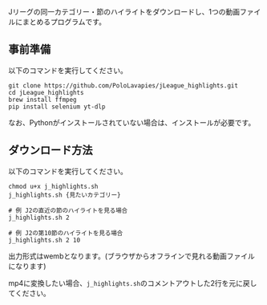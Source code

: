 Jリーグの同一カテゴリー・節のハイライトをダウンロードし、1つの動画ファイルにまとめるプログラムです。

## 事前準備
以下のコマンドを実行してください。
```
git clone https://github.com/PoloLavapies/jLeague_highlights.git
cd jLeague_highlights
brew install ffmpeg
pip install selenium yt-dlp
```
なお、Pythonがインストールされていない場合は、インストールが必要です。

## ダウンロード方法
以下のコマンドを実行してください。
```
chmod u+x j_highlights.sh
j_highlights.sh {見たいカテゴリー}

# 例 J2の直近の節のハイライトを見る場合
j_highlights.sh 2

# 例 J2の第10節のハイライトを見る場合
j_highlights.sh 2 10
```
出力形式はwembとなります。(ブラウザからオフラインで見れる動画ファイルになります)

mp4に変換したい場合、`j_highlights.sh`のコメントアウトした2行を元に戻してください。